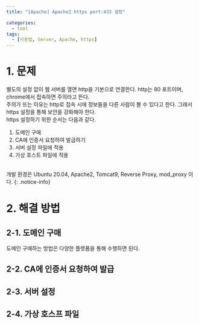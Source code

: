 ```yaml
---
title: "[Apache] Apache2 https port:433 설정"

categories:
  - tool
tags:
  - [사용법, Server, Apache, https]
---
```


# 1. 문제
별도의 설정 없이 웹 서버를 열면 http을 기본으로 연결한다. http는 80 포트이며, chrome에서 접속하면 주의라고 뜬다.<br>
주의가 뜨는 이유는 http로 접속 시에 정보들을 다른 사람이 볼 수 있다고 한다. 그래서 https 설정을 통해 보안을 강화해야 한다.<br>
https 설정하기 위한 순서는 다음과 같다.<br>
1. 도메인 구매
2. CA에 인증서 요청하여 발급하기
3. 서버 설정 파일에 적용
4. 가상 호스트 파일에 적용
<br>
개발 환경은 Ubuntu 20.04, Apache2, Tomcat9, Reverse Proxy, mod_proxy 이다.
{: .notice-info}

# 2. 해결 방법

## 2-1. 도메인 구매
도메인 구매하는 방법은 다양한 플랫폼을 통해 수행하면 된다.<br>

## 2-2. CA에 인증서 요청하여 발급


## 2-3. 서버 설정


## 2-4. 가상 호스프 파일
